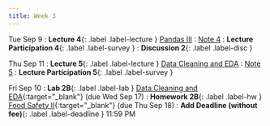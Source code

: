 ```yaml
---
title: Week 3
---
```


Tue Sep 9
: **Lecture 4**{: .label .label-lecture } [Pandas III](_lectures/lec04)
    : [Note 4](https://ds100.org/course-notes/pandas_3/pandas_3.html)
: **Lecture Participation 4**{: .label .label-survey } 
: **Discussion 2**{: .label .label-disc }

Thu Sep 11
: **Lecture 5**{: .label .label-lecture } [Data Cleaning and EDA](lectures/lec05)
    : [Note 5](https://ds100.org/course-notes/eda/eda.html)
: **Lecture Participation 5**{: .label .label-survey } 

Fri Sep 10
: **Lab 2B**{: .label .label-lab } [Data Cleaning and EDA](https://data100.datahub.berkeley.edu/){:target="_blank"} (due Wed Sep 17)
: **Homework 2B**{: .label .label-hw } [Food Safety II](https://data100.datahub.berkeley.edu/){:target="_blank"} (due Thu Sep 18)
: **Add Deadline (without fee)**{: .label .label-deadline } 11:59 PM
